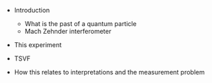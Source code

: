 - Introduction
    + What is the past of a quantum particle
    + Mach Zehnder interferometer

- This experiment
- TSVF
- How this relates to interpretations and the measurement problem
